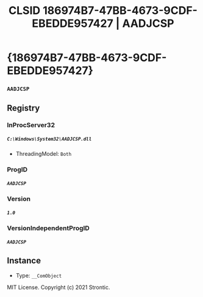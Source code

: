 ﻿---
title: "CLSID 186974B7-47BB-4673-9CDF-EBEDDE957427 | AADJCSP"
excerpt: What is COM-Object CLSID 186974B7-47BB-4673-9CDF-EBEDDE957427?
---

# {186974B7-47BB-4673-9CDF-EBEDDE957427}

### `AADJCSP`

## Registry


### InProcServer32

##### `C:\Windows\System32\AADJCSP.dll`
* ThreadingModel: `Both`

### ProgID

##### `AADJCSP`

### Version

##### `1.0`

### VersionIndependentProgID

##### `AADJCSP`

## Instance

* Type: `__ComObject`

MIT License. Copyright (c) 2021 Strontic.


